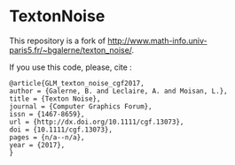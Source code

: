 # TextonNoise
This repository is a fork of http://www.math-info.univ-paris5.fr/~bgalerne/texton_noise/.

If you use this code, please, cite :

```
@article{GLM_texton_noise_cgf2017,
author = {Galerne, B. and Leclaire, A. and Moisan, L.},
title = {Texton Noise},
journal = {Computer Graphics Forum},
issn = {1467-8659},
url = {http://dx.doi.org/10.1111/cgf.13073},
doi = {10.1111/cgf.13073},
pages = {n/a--n/a},
year = {2017},
}
```
